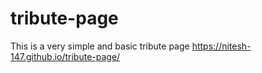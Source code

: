# tribute-page
This is a very simple and basic tribute page
 https://nitesh-147.github.io/tribute-page/
